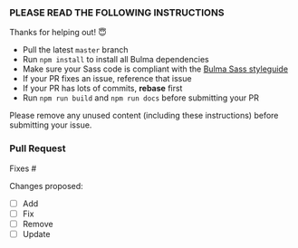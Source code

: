 ### PLEASE READ THE FOLLOWING INSTRUCTIONS

Thanks for helping out! 😇

* Pull the latest `master` branch
* Run `npm install` to install all Bulma dependencies
* Make sure your Sass code is compliant with the [Bulma Sass styleguide](https://github.com/jgthms/bulma/blob/master/.github/CONTRIBUTING.md#bulma-sass-styleguide)
* If your PR fixes an issue, reference that issue
* If your PR has lots of commits, **rebase** first
* Run `npm run build` and `npm run docs` before submitting your PR

Please remove any unused content (including these instructions) before submitting your issue.

### Pull Request

Fixes #

Changes proposed:

* [ ] Add
* [ ] Fix
* [ ] Remove
* [ ] Update
